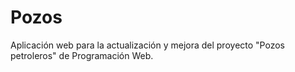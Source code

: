 # Pozos
Aplicación web para la actualización y mejora del proyecto "Pozos petroleros" de Programación Web.
